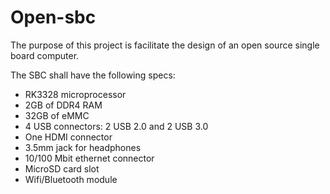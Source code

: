 # Open-sbc
The purpose of this project is facilitate the design of an open source single board computer. 

The SBC shall have the following specs: 

- RK3328 microprocessor
- 2GB of DDR4 RAM
- 32GB of eMMC
- 4 USB   connectors: 2 USB 2.0 and 2 USB 3.0
- One HDMI connector
- 3.5mm jack for headphones
- 10/100 Mbit ethernet connector
- MicroSD card slot
- Wifi/Bluetooth module

